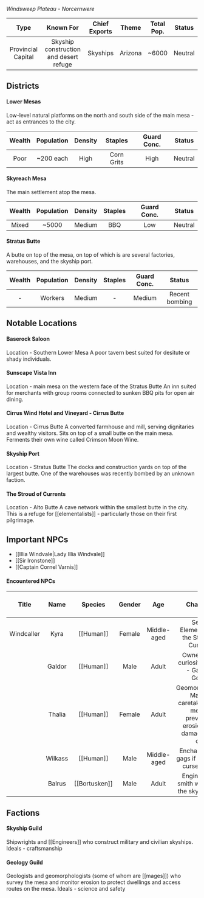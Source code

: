 *Windsweep Plateau - Norcernwere*

| Type | Known For | Chief Exports | Theme | Total Pop. | Status |
|:---:|:---:|:---:|:---:|:---:|:---:|
| Provincial Capital | Skyship construction and desert refuge | Skyships | Arizona | ~6000 | Neutral |
## Districts
#### Lower Mesas
Low-level natural platforms on the north and south side of the main mesa - act as entrances to the city.

| Wealth | Population | Density | Staples | Guard Conc. | Status |
|:---:|:---:|:---:|:---:|:---:|:---:|
| Poor | ~200 each | High | Corn Grits | High | Neutral |
#### Skyreach Mesa
The main settlement atop the mesa.

| Wealth | Population | Density | Staples | Guard Conc. | Status |
|:---:|:---:|:---:|:---:|:---:|:---:|
| Mixed | ~5000 | Medium | BBQ | Low | Neutral |
#### Stratus Butte
A butte on top of the mesa, on top of which is are several factories, warehouses, and the skyship port.

| Wealth | Population | Density | Staples | Guard Conc. | Status |
|:---:|:---:|:---:|:---:|:---:|:---:|
| - | Workers | Medium | - | Medium | Recent bombing |
## Notable Locations
#### Baserock Saloon
Location - Southern Lower Mesa
A poor tavern best suited for desitute or shady individuals.
#### Sunscape Vista Inn
Location - main mesa on the western face of the Stratus Butte
An inn suited for merchants with group rooms connected to sunken BBQ pits for open air dining.
#### Cirrus Wind Hotel and Vineyard - Cirrus Butte
Location - Cirrus Butte
A converted farmhouse and mill, serving dignitaries and wealthy visitors. Sits on top of a small butte on the main mesa. Ferments their own wine called Crimson Moon Wine. 
#### Skyship Port
Location - Stratus Butte
The docks and construction yards on top of the largest butte. One of the warehouses was recently bombed by an unknown faction.
#### The Stroud of Currents
Location - Alto Butte
A cave network within the smallest butte in the city. This is a refuge for [[elementalists]] - particularly those on their first pilgrimage.
## Important NPCs
- [[Illia Windvale|Lady Illia Windvale]]
- [[Sir Ironstone]]
- [[Captain Cornel Varnis]]
#### Encountered NPCs
| Title | Name | Species | Gender | Age | Character | Personality and Voice Notes |
|:---:|:---:|:---:|:---:|:---:|:---:|:---:|
| Windcaller | Kyra | [[Human]] | Female | Middle-aged | Senior Elementalist at the Stroud of Currents | Wise, calm, wistful |
|  | Galdor | [[Human]] | Male | Adult | Owner of the curiosities store - Galdor's Goods | grandiose and rambling |
|  | Thalia | [[Human]] | Female | Adult | Geomorphologist Mage - caretaker of the mesa - preventing erosion from damaging the city | Measured and intellectual | 
|  | Wilkass | [[Human]] | Male | Middle-aged | Enchanter who gags if he is near cursed items | Fast talking and excitable |
|  | Balrus | [[Bortusken]] | Male | Adult | Engineer and smith working in the skyship port | Gruff and to the point |
## Factions
#### Skyship Guild
Shipwrights and [[Engineers]] who construct military and civilian skyships.
Ideals - craftsmanship
#### Geology Guild
Geologists and geomorphologists (some of whom are [[mages]]) who survey the mesa and monitor erosion to protect dwellings and access routes on the mesa.
Ideals - science and safety